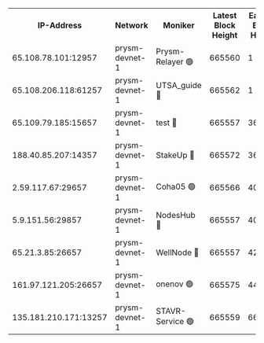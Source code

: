 


<table><tr><th>IP-Address</th><th>Network</th><th>Moniker</th><th>Latest Block Height</th><th>Earliest Block Height</th><th>Catching Up</th><th>Tx Index</th><th>Voting Power</th><th>Version</th><th>Updated</th></tr><tr><td>65.108.78.101:12957</td><td>prysm-devnet-1</td><td>Prysm-Relayer 🟢</td><td>665560</td><td>1</td><td>False</td><td>on</td><td>0</td><td>0.38.10</td><td>43 min ago</td></tr><tr><td>65.108.206.118:61257</td><td>prysm-devnet-1</td><td>UTSA_guide 🔴</td><td>665562</td><td>1</td><td>False</td><td>on</td><td>50836</td><td>0.38.10</td><td>43 min ago</td></tr><tr><td>65.109.79.185:15657</td><td>prysm-devnet-1</td><td>test 🔴</td><td>665557</td><td>366000</td><td>False</td><td>off</td><td>17058</td><td>0.38.10</td><td>43 min ago</td></tr><tr><td>188.40.85.207:14357</td><td>prysm-devnet-1</td><td>StakeUp 🔴</td><td>665572</td><td>366000</td><td>False</td><td>off</td><td>15001</td><td>0.38.10</td><td>42 min ago</td></tr><tr><td>2.59.117.67:29657</td><td>prysm-devnet-1</td><td>Coha05 🟢</td><td>665566</td><td>401000</td><td>False</td><td>off</td><td>0</td><td>0.38.10</td><td>43 min ago</td></tr><tr><td>5.9.151.56:29857</td><td>prysm-devnet-1</td><td>NodesHub 🔴</td><td>665557</td><td>406001</td><td>False</td><td>on</td><td>81484</td><td>0.38.10</td><td>43 min ago</td></tr><tr><td>65.21.3.85:26657</td><td>prysm-devnet-1</td><td>WellNode 🔴</td><td>665557</td><td>427000</td><td>False</td><td>off</td><td>15017</td><td>0.38.10</td><td>43 min ago</td></tr><tr><td>161.97.121.205:26657</td><td>prysm-devnet-1</td><td>onenov 🟢</td><td>665575</td><td>443000</td><td>False</td><td>on</td><td>0</td><td>0.38.10</td><td>42 min ago</td></tr><tr><td>135.181.210.171:13257</td><td>prysm-devnet-1</td><td>STAVR-Service 🟢</td><td>665559</td><td>660001</td><td>False</td><td>on</td><td>0</td><td>0.38.10</td><td>43 min ago</td></tr></table>